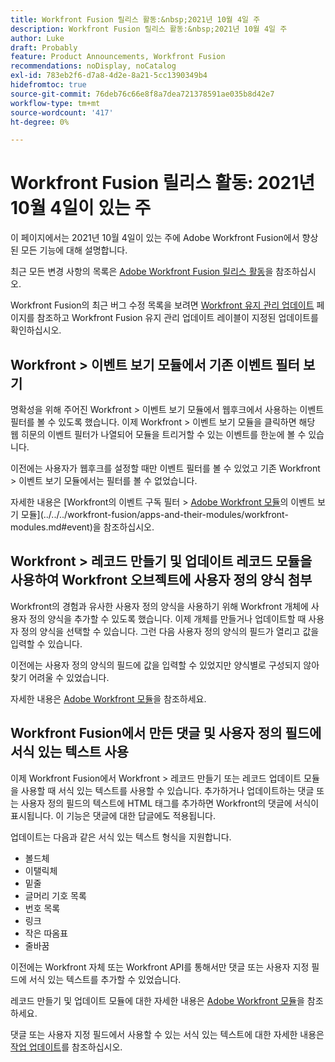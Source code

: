 ```yaml
---
title: Workfront Fusion 릴리스 활동:&nbsp;2021년 10월 4일 주
description: Workfront Fusion 릴리스 활동:&nbsp;2021년 10월 4일 주
author: Luke
draft: Probably
feature: Product Announcements, Workfront Fusion
recommendations: noDisplay, noCatalog
exl-id: 783eb2f6-d7a8-4d2e-8a21-5cc1390349b4
hidefromtoc: true
source-git-commit: 76deb76c66e8f8a7dea721378591ae035b8d42e7
workflow-type: tm+mt
source-wordcount: '417'
ht-degree: 0%

---
```


# Workfront Fusion 릴리스 활동: 2021년 10월 4일이 있는 주

이 페이지에서는 2021년 10월 4일이 있는 주에 Adobe Workfront Fusion에서 향상된 모든 기능에 대해 설명합니다.

최근 모든 변경 사항의 목록은 [Adobe Workfront Fusion 릴리스 활동](../../../product-announcements/product-releases/fusion-release-activity/fusion-release-activity.md)을 참조하십시오.

Workfront Fusion의 최근 버그 수정 목록을 보려면 [Workfront 유지 관리 업데이트](https://experienceleague.adobe.com/docs/workfront-known-issues/releases/current-updates.html) 페이지를 참조하고 Workfront Fusion 유지 관리 업데이트 레이블이 지정된 업데이트를 확인하십시오.

## Workfront > 이벤트 보기 모듈에서 기존 이벤트 필터 보기

명확성을 위해 주어진 Workfront > 이벤트 보기 모듈에서 웹후크에서 사용하는 이벤트 필터를 볼 수 있도록 했습니다. 이제 Workfront > 이벤트 보기 모듈을 클릭하면 해당 웹 히문의 이벤트 필터가 나열되어 모듈을 트리거할 수 있는 이벤트를 한눈에 볼 수 있습니다.

이전에는 사용자가 웹후크를 설정할 때만 이벤트 필터를 볼 수 있었고 기존 Workfront > 이벤트 보기 모듈에서는 필터를 볼 수 없었습니다.

자세한 내용은 [Workfront의 이벤트 구독 필터 > [Adobe Workfront 모듈](../../../workfront-fusion/apps-and-their-modules/workfront-modules.md)의 이벤트 보기 모듈](../../../workfront-fusion/apps-and-their-modules/workfront-modules.md#event)을 참조하십시오.

## Workfront > 레코드 만들기 및 업데이트 레코드 모듈을 사용하여 Workfront 오브젝트에 사용자 정의 양식 첨부

Workfront의 경험과 유사한 사용자 정의 양식을 사용하기 위해 Workfront 개체에 사용자 정의 양식을 추가할 수 있도록 했습니다. 이제 개체를 만들거나 업데이트할 때 사용자 정의 양식을 선택할 수 있습니다. 그런 다음 사용자 정의 양식의 필드가 열리고 값을 입력할 수 있습니다.

이전에는 사용자 정의 양식의 필드에 값을 입력할 수 있었지만 양식별로 구성되지 않아 찾기 어려울 수 있었습니다.

자세한 내용은 [Adobe Workfront 모듈](../../../workfront-fusion/apps-and-their-modules/workfront-modules.md)을 참조하세요.

## Workfront Fusion에서 만든 댓글 및 사용자 정의 필드에 서식 있는 텍스트 사용

이제 Workfront Fusion에서 Workfront > 레코드 만들기 또는 레코드 업데이트 모듈을 사용할 때 서식 있는 텍스트를 사용할 수 있습니다. 추가하거나 업데이트하는 댓글 또는 사용자 정의 필드의 텍스트에 HTML 태그를 추가하면 Workfront의 댓글에 서식이 표시됩니다. 이 기능은 댓글에 대한 답글에도 적용됩니다.

업데이트는 다음과 같은 서식 있는 텍스트 형식을 지원합니다.

* 볼드체
* 이탤릭체
* 밑줄
* 글머리 기호 목록
* 번호 목록
* 링크
* 작은 따옴표
* 줄바꿈

이전에는 Workfront 자체 또는 Workfront API를 통해서만 댓글 또는 사용자 지정 필드에 서식 있는 텍스트를 추가할 수 있었습니다.

레코드 만들기 및 업데이트 모듈에 대한 자세한 내용은 [Adobe Workfront 모듈](../../../workfront-fusion/apps-and-their-modules/workfront-modules.md)을 참조하세요.

댓글 또는 사용자 지정 필드에서 사용할 수 있는 서식 있는 텍스트에 대한 자세한 내용은 [작업 업데이트](../../../workfront-basics/updating-work-items-and-viewing-updates/update-work.md)를 참조하십시오.
